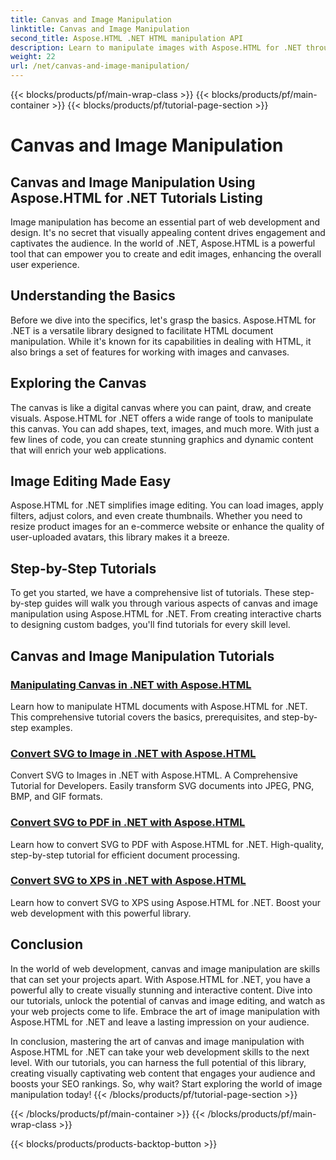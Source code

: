 ```yaml
---
title: Canvas and Image Manipulation
linktitle: Canvas and Image Manipulation
second_title: Aspose.HTML .NET HTML manipulation API
description: Learn to manipulate images with Aspose.HTML for .NET through step-by-step tutorials. Discover the power of canvas and image editing.
weight: 22
url: /net/canvas-and-image-manipulation/
---
```


{{< blocks/products/pf/main-wrap-class >}}
{{< blocks/products/pf/main-container >}}
{{< blocks/products/pf/tutorial-page-section >}}

# Canvas and Image Manipulation


## Canvas and Image Manipulation Using Aspose.HTML for .NET Tutorials Listing

Image manipulation has become an essential part of web development and design. It's no secret that visually appealing content drives engagement and captivates the audience. In the world of .NET, Aspose.HTML is a powerful tool that can empower you to create and edit images, enhancing the overall user experience.

## Understanding the Basics

Before we dive into the specifics, let's grasp the basics. Aspose.HTML for .NET is a versatile library designed to facilitate HTML document manipulation. While it's known for its capabilities in dealing with HTML, it also brings a set of features for working with images and canvases.

## Exploring the Canvas

The canvas is like a digital canvas where you can paint, draw, and create visuals. Aspose.HTML for .NET offers a wide range of tools to manipulate this canvas. You can add shapes, text, images, and much more. With just a few lines of code, you can create stunning graphics and dynamic content that will enrich your web applications.

## Image Editing Made Easy

Aspose.HTML for .NET simplifies image editing. You can load images, apply filters, adjust colors, and even create thumbnails. Whether you need to resize product images for an e-commerce website or enhance the quality of user-uploaded avatars, this library makes it a breeze.

## Step-by-Step Tutorials

To get you started, we have a comprehensive list of tutorials. These step-by-step guides will walk you through various aspects of canvas and image manipulation using Aspose.HTML for .NET. From creating interactive charts to designing custom badges, you'll find tutorials for every skill level.

## Canvas and Image Manipulation Tutorials
### [Manipulating Canvas in .NET with Aspose.HTML](./manipulating-canvas/)
Learn how to manipulate HTML documents with Aspose.HTML for .NET. This comprehensive tutorial covers the basics, prerequisites, and step-by-step examples.
### [Convert SVG to Image in .NET with Aspose.HTML](./convert-svg-to-image/)
Convert SVG to Images in .NET with Aspose.HTML. A Comprehensive Tutorial for Developers. Easily transform SVG documents into JPEG, PNG, BMP, and GIF formats.
### [Convert SVG to PDF in .NET with Aspose.HTML](./convert-svg-to-pdf/)
Learn how to convert SVG to PDF with Aspose.HTML for .NET. High-quality, step-by-step tutorial for efficient document processing.
### [Convert SVG to XPS in .NET with Aspose.HTML](./convert-svg-to-xps/)
Learn how to convert SVG to XPS using Aspose.HTML for .NET. Boost your web development with this powerful library.

## Conclusion

In the world of web development, canvas and image manipulation are skills that can set your projects apart. With Aspose.HTML for .NET, you have a powerful ally to create visually stunning and interactive content. Dive into our tutorials, unlock the potential of canvas and image editing, and watch as your web projects come to life. Embrace the art of image manipulation with Aspose.HTML for .NET and leave a lasting impression on your audience.

In conclusion, mastering the art of canvas and image manipulation with Aspose.HTML for .NET can take your web development skills to the next level. With our tutorials, you can harness the full potential of this library, creating visually captivating web content that engages your audience and boosts your SEO rankings. So, why wait? Start exploring the world of image manipulation today!
{{< /blocks/products/pf/tutorial-page-section >}}

{{< /blocks/products/pf/main-container >}}
{{< /blocks/products/pf/main-wrap-class >}}

{{< blocks/products/products-backtop-button >}}
